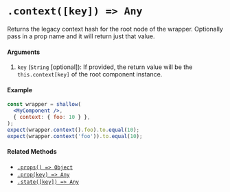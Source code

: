 # `.context([key]) => Any`

Returns the legacy context hash for the root node of the wrapper. Optionally pass in a prop name and it
will return just that value.


#### Arguments

1. `key` (`String` [optional]): If provided, the return value will be the `this.context[key]` of the
root component instance.



#### Example


```jsx
const wrapper = shallow(
  <MyComponent />,
  { context: { foo: 10 } },
);
expect(wrapper.context().foo).to.equal(10);
expect(wrapper.context('foo')).to.equal(10);
```


#### Related Methods

- [`.props() => Object`](props.md)
- [`.prop(key) => Any`](prop.md)
- [`.state([key]) => Any`](state.md)
